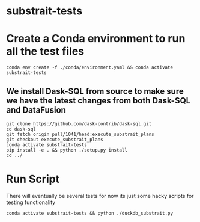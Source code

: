 # substrait-tests

# Create a Conda environment to run all the test files
```conda env create -f ./conda/environment.yaml && conda activate substrait-tests```

## We install Dask-SQL from source to make sure we have the latest changes from both Dask-SQL and DataFusion

```
git clone https://github.com/dask-contrib/dask-sql.git
cd dask-sql
git fetch origin pull/1041/head:execute_substrait_plans
git checkout execute_substrait_plans
conda activate substrait-tests
pip install -e . && python ./setup.py install
cd ../
```

# Run Script

There will eventually be several tests for now its just some hacky scripts for testing functionality

```conda activate substrait-tests && python ./duckdb_substrait.py```
